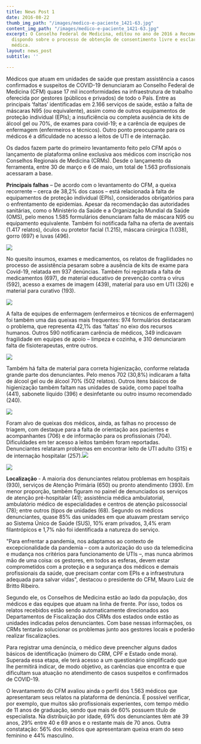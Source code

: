 ```yaml
---
title: News Post 1
date: 2016-08-22
thumb_img_path: "/images/medico-e-paciente_1421-63.jpg"
content_img_path: "/images/medico-e-paciente_1421-63.jpg"
excerpt: O Conselho Federal de Medicina, editou no ano de 2016 a Recomendação de nº.:1,
  dispondo sobre o processo de obtenção de consentimento livre e esclarecido na assistência
  médica.
layout: news_post
subtitle: ''

---
```

Médicos que atuam em unidades de saúde que prestam assistência a casos confirmados e suspeitos de COVID-19 denunciaram ao Conselho Federal de Medicina (CFM) quase 17 mil inconformidades na infraestrutura de trabalho oferecida por gestores (públicos e privados) de todo o País. Entre as principais ‘faltas’ identificadas em 2.166 serviços de saúde, estão a falta de máscaras N95 (ou equivalente), assim como de outros equipamentos de proteção individual (EPIs); a insuficiência ou completa ausência de kits de álcool gel ou 70%, de exames para covid-19; e a carência de equipes de enfermagem (enfermeiros e técnicos). Outro ponto preocupante para os médicos é a dificuldade no acesso a leitos de UTI e de internação.

Os dados fazem parte do primeiro levantamento feito pelo CFM após o lançamento de plataforma online exclusiva aos médicos com inscrição nos Conselhos Regionais de Medicina (CRMs). Desde o lançamento da ferramenta, entre 30 de março e 6 de maio, um total de 1.563 profissionais acessaram a base.

**Principais falhas** – De acordo com o levantamento do CFM, a queixa recorrente – cerca de 38,2% dos casos – está relacionada à falta de equipamentos de proteção individual (EPIs), considerados obrigatórios para o enfrentamento de epidemias. Apesar da recomendação das autoridades sanitárias, como o Ministério da Saúde e a Organização Mundial da Saúde (OMS), pelo menos 1.585 formulários denunciaram falta de máscara N95 ou equipamento equivalente. Também foi notificada falha na oferta de aventais (1.417 relatos), óculos ou protetor facial (1.215), máscara cirúrgica (1.038), gorro (697) e luvas (496).

![](/images/imagem-1.jpg)

No quesito insumos, exames e medicamentos, os relatos de fragilidades no processo de assistência pesaram sobre a ausência de kits de exame para Covid-19, relatada em 937 denúncias. Também foi registrada a falta de medicamentos (697), de material educativo de prevenção contra o vírus (592), acesso a exames de imagem (439), material para uso em UTI (326) e material para curativo (193).

![](/images/imagem-2.jpg)

A falta de equipes de enfermagem (enfermeiros e técnicos de enfermagem) foi também uma das queixas mais frequentes: 974 formulários destacaram o problema, que representa 42,1% das ‘faltas’ no eixo dos recursos humanos. Outros 590 notificaram carência de médicos, 349 indicavam fragilidade em equipes de apoio – limpeza e cozinha, e 310 denunciaram falta de fisioterapeutas, entre outros.

![](/images/imagem-3.jpg)

Também há falta de material para correta higienização, conforme relatada grande parte dos denunciantes. Pelo menos 702 (30,8%) indicaram a falta de álcool gel ou de álcool 70% (502 relatos). Outros itens básicos de higienização também faltam nas unidades de saúde, como papel toalha (441), sabonete líquido (396) e desinfetante ou outro insumo recomendado (240).

![](/images/imagem-4.jpg)

Foram alvo de queixas dos médicos, ainda, as falhas no processo de triagem, com destaque para a falta de orientação aos pacientes e acompanhantes (706) e de informação para os profissionais (704). Dificuldades em ter acesso a leitos também foram reportadas. Denunciantes relataram problemas em encontrar leito de UTI adulto (315) e de internação hospitalar (257).![](/images/imagem-5.jpg)

![](/images/imagem-6.jpg)

**Localização** - A maioria dos denunciantes relatou problemas em hospitais (930), serviços de Atenção Primária (650) ou pronto atendimento (393). Em menor proporção, também figuram no painel de denunciados os serviços de atenção pré-hospitalar (41); assistência médica ambulatorial, ambulatório médico de especialidades e centros de atenção psicossocial (78); entre outros (tipos de unidades (68). Segundo os médicos denunciantes, quase 85% das unidades em que atuavam prestam serviço ao Sistema Único de Saúde (SUS), 10% eram privados, 3,4% eram filantrópicos e 1,7% não foi identificada a natureza do serviço.

"Para enfrentar a pandemia, nos adaptamos ao contexto de excepcionalidade da pandemia – com a autorização do uso da telemedicina e mudança nos critérios para funcionamento de UTIs –, mas nunca abrimos mão de uma coisa: os gestores, em todos as esferas, devem estar comprometidos com a proteção e a segurança dos médicos e demais profissionais da saúde, que precisam contar com EPIs e a infraestrutura adequada para salvar vidas", destacou o presidente do CFM, Mauro Luiz de Britto Ribeiro.

Segundo ele, os Conselhos de Medicina estão ao lado da população, dos médicos e das equipes que atuam na linha de frente. Por isso, todos os relatos recebidos estão sendo automaticamente direcionados aos Departamentos de Fiscalização dos CRMs dos estados onde estão as unidades indicadas pelos denunciantes. Com base nessas informações, os CRMs tentarão solucionar os problemas junto aos gestores locais e poderão realizar fiscalizações.

Para registrar uma denúncia, o médico deve preencher alguns dados básicos de identificação (número do CRM, CPF e Estado onde mora). Superada essa etapa, ele terá acesso a um questionário simplificado que lhe permitirá indicar, de modo objetivo, as carências que encontra e que dificultam sua atuação no atendimento de casos suspeitos e confirmados de COVID-19.

O levantamento do CFM avaliou ainda o perfil dos 1.563 médicos que apresentaram seus relatos na plataforma de denúncia. É possível verificar, por exemplo, que muitos são profissionais experientes, com tempo médio de 11 anos de graduação, sendo que mais de 60% possuem título de especialista. Na distribuição por idade, 69% dos denunciantes têm até 39 anos, 29% entre 40 e 69 anos e o restante mais de 70 anos. Outra constatação: 56% dos médicos que apresentaram queixa eram do sexo feminino e 44% masculino.